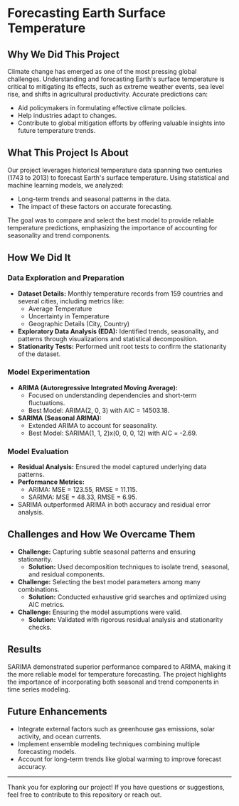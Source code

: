 # Forecasting Earth Surface Temperature

## Why We Did This Project

Climate change has emerged as one of the most pressing global challenges. Understanding and forecasting Earth's surface temperature is critical to mitigating its effects, such as extreme weather events, sea level rise, and shifts in agricultural productivity. Accurate predictions can:
- Aid policymakers in formulating effective climate policies.
- Help industries adapt to changes.
- Contribute to global mitigation efforts by offering valuable insights into future temperature trends.

## What This Project Is About

Our project leverages historical temperature data spanning two centuries (1743 to 2013) to forecast Earth's surface temperature. Using statistical and machine learning models, we analyzed:
- Long-term trends and seasonal patterns in the data.
- The impact of these factors on accurate forecasting.

The goal was to compare and select the best model to provide reliable temperature predictions, emphasizing the importance of accounting for seasonality and trend components.

## How We Did It

### Data Exploration and Preparation
- **Dataset Details:** Monthly temperature records from 159 countries and several cities, including metrics like:
  - Average Temperature
  - Uncertainty in Temperature
  - Geographic Details (City, Country)
- **Exploratory Data Analysis (EDA):** Identified trends, seasonality, and patterns through visualizations and statistical decomposition.
- **Stationarity Tests:** Performed unit root tests to confirm the stationarity of the dataset.

### Model Experimentation
- **ARIMA (Autoregressive Integrated Moving Average):**
  - Focused on understanding dependencies and short-term fluctuations.
  - Best Model: ARIMA(2, 0, 3) with AIC = 14503.18.
- **SARIMA (Seasonal ARIMA):**
  - Extended ARIMA to account for seasonality.
  - Best Model: SARIMA(1, 1, 2)x(0, 0, 0, 12) with AIC = -2.69.

### Model Evaluation
- **Residual Analysis:** Ensured the model captured underlying data patterns.
- **Performance Metrics:**
  - ARIMA: MSE = 123.55, RMSE = 11.115.
  - SARIMA: MSE = 48.33, RMSE = 6.95.
- SARIMA outperformed ARIMA in both accuracy and residual error analysis.

## Challenges and How We Overcame Them
- **Challenge:** Capturing subtle seasonal patterns and ensuring stationarity.
  - **Solution:** Used decomposition techniques to isolate trend, seasonal, and residual components.
- **Challenge:** Selecting the best model parameters among many combinations.
  - **Solution:** Conducted exhaustive grid searches and optimized using AIC metrics.
- **Challenge:** Ensuring the model assumptions were valid.
  - **Solution:** Validated with rigorous residual analysis and stationarity checks.

## Results
SARIMA demonstrated superior performance compared to ARIMA, making it the more reliable model for temperature forecasting. The project highlights the importance of incorporating both seasonal and trend components in time series modeling.

## Future Enhancements
- Integrate external factors such as greenhouse gas emissions, solar activity, and ocean currents.
- Implement ensemble modeling techniques combining multiple forecasting models.
- Account for long-term trends like global warming to improve forecast accuracy.

---

Thank you for exploring our project! If you have questions or suggestions, feel free to contribute to this repository or reach out.
